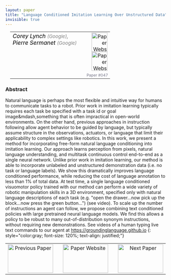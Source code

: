 ```yaml
---
layout: paper
title: "Language Conditioned Imitation Learning Over Unstructured Data"
invisible: true
---
```

<table width = "95%" style="padding-left: 15px; margin-left: auto; margin-right: 10px;">
<tr><td style = "vertical-align: top; padding-right: 25px;" rowspan="2">
<span style="color:black; font-size: 110%;"><i>
Corey Lynch <span style="color:gray; font-size: 85%">(Google)</span><span style="color:gray; font-size: 100%">,</span><br>  Pierre Sermanet <span style="color:gray; font-size: 85%">(Google)</span>
</i></span>
</td>
<td style="text-align: right;"><a href="http://www.roboticsproceedings.org/rss17/p047.pdf"><img src="{{ site.baseurl }}/images/paper_link.png" alt="Paper Website" width = "50"  height = "60"/></a><br> <a href="https://groundinglanguage.github.io"><img src="{{ site.baseurl }}/images/website_link.png" alt="Paper Website" width = "50"  height = "60"/></a><br>    </td>
</tr>
<tr>
<td style="color:#777789; text-align:right; font-size: 75%; margin-right:10px;">Paper&nbsp;#047</td>
</tr>
</table>


### Abstract
Natural language is perhaps the most flexible and intuitive way for humans to communicate tasks to a robot. Prior work in imitation learning typically requires each task be specified with a task id or goal image&mdash,something that is often impractical in open-world environments. On the other hand, previous approaches in instruction following allow agent behavior to be guided by language, but typically assume structure in the observations, actuators, or language that limit their applicability to complex settings like robotics. In this work, we present a method for incorporating free-form natural language conditioning into imitation learning. Our approach learns perception from pixels, natural language understanding, and multitask continuous control end-to-end as a single neural network. Unlike prior work in imitation learning, our method is able to incorporate unlabeled and unstructured demonstration data (i.e. no task or language labels). We show this dramatically improves language conditioned performance, while reducing the cost of language annotation to less than 1% of total data. At test time, a single language conditioned visuomotor policy trained with our method can perform a wide variety of robotic manipulation skills in a 3D environment, specified only with natural language descriptions of each task (e.g. "open the drawer...now pick up the block...now press the green button...") (see video). To scale up the number of instructions an agent can follow, we propose combining text conditioned policies with large pretrained neural language models. We find this allows a policy to be robust to many out-of-distribution synonym instructions, without requiring new demonstrations. See videos of a human typing live text commands to our agent at <a href="https://groundinglanguage.github.io">https://groundinglanguage.github.io</a>
{: style="color:gray; font-size: 120%; text-align: justified;"}



<table width="100%">
 <tr>
    <td style="width: 30%; text-align: center;"><a href="{{ site.baseurl }}/program/papers/046/">
<img src="{{ site.baseurl }}/images/previous_icon.png"
       alt="Previous Paper" width = "142"  height = "90"/> 
</a> </td>
<td style="text-align: center;"><a href="{{ site.baseurl }}/program/papers">
<img src="{{ site.baseurl }}/images/overview_icon.png"
       alt="Paper Website" width = "142"  height = "90"/> 
</a> </td>
    <td style="width: 30%; text-align: center;"><a href="{{ site.baseurl }}/program/papers/048/">
    <img src="{{ site.baseurl }}/images/next_icon.png"
        alt="Next Paper" width = "142"  height = "90"/>
    </a></td>
</tr>
</table>